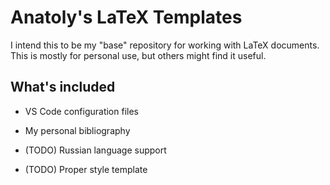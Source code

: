 
# Anatoly's LaTeX Templates

I intend this to be my "base" repository for working with LaTeX documents.
This is mostly for personal use, but others might find it useful.


## What's included

- VS Code configuration files

- My personal bibliography

- (TODO) Russian language support

- (TODO) Proper style template




